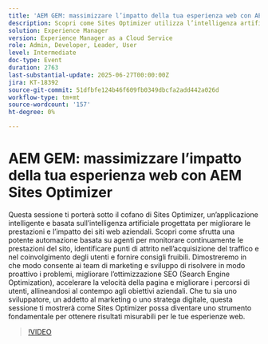 ```yaml
---
title: 'AEM GEM: massimizzare l’impatto della tua esperienza web con AEM Sites Optimizer'
description: Scopri come Sites Optimizer utilizza l’intelligenza artificiale per migliorare le prestazioni del sito, la SEO (Search Engine Optimization) e il coinvolgimento degli utenti con informazioni e raccomandazioni in tempo reale per i team di marketing e sviluppo.
solution: Experience Manager
version: Experience Manager as a Cloud Service
role: Admin, Developer, Leader, User
level: Intermediate
doc-type: Event
duration: 2763
last-substantial-update: 2025-06-27T00:00:00Z
jira: KT-18392
source-git-commit: 51dfbfe124b46f609fb0349dbcfa2add442a026d
workflow-type: tm+mt
source-wordcount: '157'
ht-degree: 0%

---
```



# AEM GEM: massimizzare l’impatto della tua esperienza web con AEM Sites Optimizer

Questa sessione ti porterà sotto il cofano di Sites Optimizer, un’applicazione intelligente e basata sull’intelligenza artificiale progettata per migliorare le prestazioni e l’impatto dei siti web aziendali. Scopri come sfrutta una potente automazione basata su agenti per monitorare continuamente le prestazioni del sito, identificare punti di attrito nell’acquisizione del traffico e nel coinvolgimento degli utenti e fornire consigli fruibili. Dimostreremo in che modo consente ai team di marketing e sviluppo di risolvere in modo proattivo i problemi, migliorare l’ottimizzazione SEO (Search Engine Optimization), accelerare la velocità della pagina e migliorare i percorsi di utenti, allineandosi al contempo agli obiettivi aziendali. Che tu sia uno sviluppatore, un addetto al marketing o uno stratega digitale, questa sessione ti mostrerà come Sites Optimizer possa diventare uno strumento fondamentale per ottenere risultati misurabili per le tue esperienze web.

>[!VIDEO](https://video.tv.adobe.com/v/3464069/?learn=on&enablevpops)

